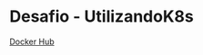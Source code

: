 # Desafio - UtilizandoK8s

   [Docker Hub](https://hub.docker.com/repository/docker/bralves/go-server-example)